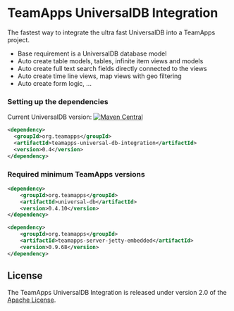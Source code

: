 
# TeamApps UniversalDB Integration

The fastest way to integrate the ultra fast UniversalDB into a TeamApps project.

* Base requirement is a UniversalDB database model
* Auto create table models, tables, infinite item views and models
* Auto create full text search fields directly connected to the views
* Auto create time line views, map views with geo filtering
* Auto create form logic, ...

### Setting up the dependencies

Current UniversalDB version: [![Maven Central](https://maven-badges.herokuapp.com/maven-central/org.teamapps/teamapps-universal-db-integration/badge.svg)](https://maven-badges.herokuapp.com/maven-central/org.teamapps/teamapps-universal-db-integration)
```xml
<dependency>
  <groupId>org.teamapps</groupId>
  <artifactId>teamapps-universal-db-integration</artifactId>
  <version>0.4</version>
</dependency>
```

### Required minimum TeamApps versions

```xml
<dependency>
    <groupId>org.teamapps</groupId>
    <artifactId>universal-db</artifactId>
    <version>0.4.10</version>
</dependency>

<dependency>
    <groupId>org.teamapps</groupId>
    <artifactId>teamapps-server-jetty-embedded</artifactId>
    <version>0.9.68</version>
</dependency>
```


## License

The TeamApps UniversalDB Integration is released under version 2.0 of the [Apache License](https://www.apache.org/licenses/LICENSE-2.0).
